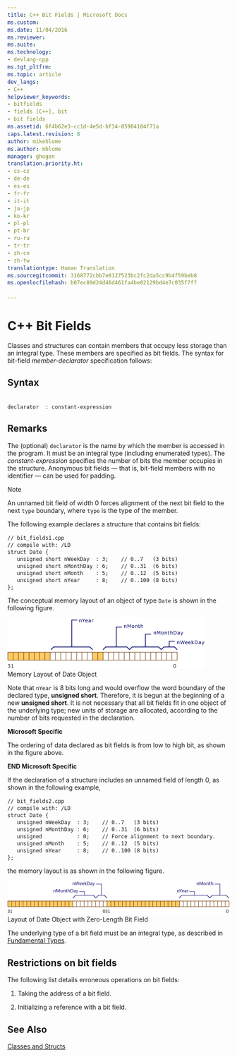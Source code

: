 ```yaml
---
title: C++ Bit Fields | Microsoft Docs
ms.custom: 
ms.date: 11/04/2016
ms.reviewer: 
ms.suite: 
ms.technology:
- devlang-cpp
ms.tgt_pltfrm: 
ms.topic: article
dev_langs:
- C++
helpviewer_keywords:
- bitfields
- fields [C++], bit
- bit fields
ms.assetid: 6f4b62e3-cc1d-4e5d-bf34-05904104f71a
caps.latest.revision: 8
author: mikeblome
ms.author: mblome
manager: ghogen
translation.priority.ht:
- cs-cz
- de-de
- es-es
- fr-fr
- it-it
- ja-jp
- ko-kr
- pl-pl
- pt-br
- ru-ru
- tr-tr
- zh-cn
- zh-tw
translationtype: Human Translation
ms.sourcegitcommit: 3168772cbb7e8127523bc2fc2da5cc9b4f59beb8
ms.openlocfilehash: b07ec89d24d46d461fa4be02129bd4e7c035f7ff

---
```

# C++ Bit Fields
Classes and structures can contain members that occupy less storage than an integral type. These members are specified as bit fields. The syntax for bit-field *member-declarator* specification follows:  
  
## Syntax  
  
```  
  
declarator  : constant-expression  
```  
  
## Remarks  
 The (optional) `declarator` is the name by which the member is accessed in the program. It must be an integral type (including enumerated types). The *constant-expression* specifies the number of bits the member occupies in the structure. Anonymous bit fields — that is, bit-field members with no identifier — can be used for padding.  
  
> [!NOTE]
>  An unnamed bit field of width 0 forces alignment of the next bit field to the next `type` boundary, where `type` is the type of the member.  
  
 The following example declares a structure that contains bit fields:  
  
```  
// bit_fields1.cpp  
// compile with: /LD  
struct Date {  
   unsigned short nWeekDay  : 3;    // 0..7   (3 bits)  
   unsigned short nMonthDay : 6;    // 0..31  (6 bits)  
   unsigned short nMonth    : 5;    // 0..12  (5 bits)  
   unsigned short nYear     : 8;    // 0..100 (8 bits)  
};  
```  
  
 The conceptual memory layout of an object of type `Date` is shown in the following figure.  
  
 ![Memory layout of a date object](../cpp/media/vc38uq1.png "vc38UQ1")  
Memory Layout of Date Object  
  
 Note that `nYear` is 8 bits long and would overflow the word boundary of the declared type, **unsigned short**. Therefore, it is begun at the beginning of a new **unsigned short**. It is not necessary that all bit fields fit in one object of the underlying type; new units of storage are allocated, according to the number of bits requested in the declaration.  
  
 **Microsoft Specific**  
  
 The ordering of data declared as bit fields is from low to high bit, as shown in the figure above.  
  
 **END Microsoft Specific**  
  
 If the declaration of a structure includes an unnamed field of length 0, as shown in the following example,  
  
```  
// bit_fields2.cpp  
// compile with: /LD  
struct Date {  
   unsigned nWeekDay  : 3;    // 0..7   (3 bits)  
   unsigned nMonthDay : 6;    // 0..31  (6 bits)  
   unsigned           : 0;    // Force alignment to next boundary.  
   unsigned nMonth    : 5;    // 0..12  (5 bits)  
   unsigned nYear     : 8;    // 0..100 (8 bits)  
};  
```  
  
 the memory layout is as shown in the following figure.  
  
 ![Layout of Date object with zero&#45;length bit field](../cpp/media/vc38uq2.png "vc38UQ2")  
Layout of Date Object with Zero-Length Bit Field  
  
 The underlying type of a bit field must be an integral type, as described in [Fundamental Types](../cpp/fundamental-types-cpp.md).  
  
## Restrictions on bit fields  
 The following list details erroneous operations on bit fields:  
  
1.  Taking the address of a bit field.  
  
2.  Initializing a reference with a bit field.  
  
## See Also  
 [Classes and Structs](../cpp/classes-and-structs-cpp.md)


<!--HONumber=Jan17_HO2-->


